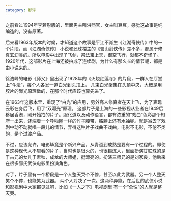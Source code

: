```yaml
---
category: 影评
---
```

之前看过1994年李若彤版的，里面男主叫洪熙官，女主叫豆豆，感觉这故事是纯编造的，没有原著。

后来看1963年版本的时候，才知道这个故事是平江不肖生《江湖奇侠传》中的一个片段，而《江湖奇侠传》
小说和还珠楼主的《蜀山剑侠传》差不多，都属于修真玄幻类的。所以电影中出现了飞剑，祭法宝上天，御空飞行，就都不奇怪了。1920年代，这部影片在上海还被拍成了连续剧，为什么有那么长的情节呢，都是由小说来的。

徐浩峰的电影《师父》里出现了1928年的《火烧红莲寺》的片段，一群人在厅堂上“斗法”，每个人各发一道白光到头顶上，
几束白光聚集在头顶中央，大概是用胶片的曝光原理做的，在那个时代应该也算先进了。

在1963年这版本里，重现了“白光”的应用，另外高人修真者在天上飞，为了表现云彩在身后飞，用了“双曝光”原理。
这部片子是上海的一些影视从业者在1949后移居香港，刚开始拍的片子。服化道以及动作语言，都有浓重的“戏曲”色彩那个知府一出来，还端着一个呼啦圈一样的竹子腰带，胳膊上还有水袖呢。就是减去了戏剧中动不动就唱一段儿的情节，弄得这种片子戏曲不戏曲，电影不电影，不伦不类的，是个过渡产品。

不过，应该允许，电影毕竟是个新兴产品，从青涩到成熟是要有一个过程的。即使是这种现代人不屑看的片子，当时也是很火的，也很锻炼人，里面扮演甘联珠的是于占元的女儿于素秋，成龙的大师姐，挺漂亮的。扮演三师兄的是刘家良，他后来在很多邵氏武侠电影里扮演角色。

对了，片子里有一个桥段是一个人整天哭个不停，甚至以此为武器。另一个人整天笑个不停，也能笑为武器。
两个人对决了一次。这两种异能，在后世的武侠小说和影视剧中大家都见过吧，比如《一人之下》电视剧里
有一个“全性”的人就是整天哭。
